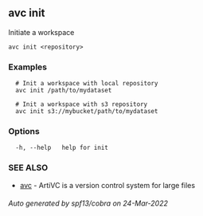 ## avc init

Initiate a workspace

```
avc init <repository>
```

### Examples

```
  # Init a workspace with local repository
  avc init /path/to/mydataset

  # Init a workspace with s3 repository
  avc init s3://mybucket/path/to/mydataset
```

### Options

```
  -h, --help   help for init
```

### SEE ALSO

* [avc](/commands/avc/)	 - ArtiVC is a version control system for large files

###### Auto generated by spf13/cobra on 24-Mar-2022
